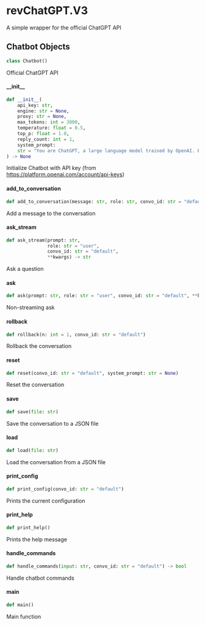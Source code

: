 <a id="revChatGPT.V3"></a>

# revChatGPT.V3

A simple wrapper for the official ChatGPT API

<a id="revChatGPT.V3.Chatbot"></a>

## Chatbot Objects

```python
class Chatbot()
```

Official ChatGPT API

<a id="revChatGPT.V3.Chatbot.__init__"></a>

#### \_\_init\_\_

```python
def __init__(
    api_key: str,
    engine: str = None,
    proxy: str = None,
    max_tokens: int = 3000,
    temperature: float = 0.5,
    top_p: float = 1.0,
    reply_count: int = 1,
    system_prompt:
    str = "You are ChatGPT, a large language model trained by OpenAI. Respond conversationally"
) -> None
```

Initialize Chatbot with API key (from https://platform.openai.com/account/api-keys)

<a id="revChatGPT.V3.Chatbot.add_to_conversation"></a>

#### add\_to\_conversation

```python
def add_to_conversation(message: str, role: str, convo_id: str = "default")
```

Add a message to the conversation

<a id="revChatGPT.V3.Chatbot.ask_stream"></a>

#### ask\_stream

```python
def ask_stream(prompt: str,
               role: str = "user",
               convo_id: str = "default",
               **kwargs) -> str
```

Ask a question

<a id="revChatGPT.V3.Chatbot.ask"></a>

#### ask

```python
def ask(prompt: str, role: str = "user", convo_id: str = "default", **kwargs)
```

Non-streaming ask

<a id="revChatGPT.V3.Chatbot.rollback"></a>

#### rollback

```python
def rollback(n: int = 1, convo_id: str = "default")
```

Rollback the conversation

<a id="revChatGPT.V3.Chatbot.reset"></a>

#### reset

```python
def reset(convo_id: str = "default", system_prompt: str = None)
```

Reset the conversation

<a id="revChatGPT.V3.Chatbot.save"></a>

#### save

```python
def save(file: str)
```

Save the conversation to a JSON file

<a id="revChatGPT.V3.Chatbot.load"></a>

#### load

```python
def load(file: str)
```

Load the conversation from a JSON  file

<a id="revChatGPT.V3.Chatbot.print_config"></a>

#### print\_config

```python
def print_config(convo_id: str = "default")
```

Prints the current configuration

<a id="revChatGPT.V3.Chatbot.print_help"></a>

#### print\_help

```python
def print_help()
```

Prints the help message

<a id="revChatGPT.V3.Chatbot.handle_commands"></a>

#### handle\_commands

```python
def handle_commands(input: str, convo_id: str = "default") -> bool
```

Handle chatbot commands

<a id="revChatGPT.V3.main"></a>

#### main

```python
def main()
```

Main function
